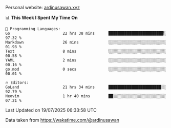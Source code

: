 Personal website: [ardinusawan.xyz](https://ardinusawan.xyz)

<!--START_SECTION:waka-->
📊 **This Week I Spent My Time On** 

```text
💬 Programming Languages: 
Go                       22 hrs 38 mins      ████████████████████████░   97.32 % 
Markdown                 26 mins             ░░░░░░░░░░░░░░░░░░░░░░░░░   01.93 % 
Text                     8 mins              ░░░░░░░░░░░░░░░░░░░░░░░░░   00.58 % 
YAML                     2 mins              ░░░░░░░░░░░░░░░░░░░░░░░░░   00.16 % 
go.mod                   0 secs              ░░░░░░░░░░░░░░░░░░░░░░░░░   00.01 % 

🔥 Editors: 
GoLand                   21 hrs 34 mins      ███████████████████████░░   92.79 % 
Neovim                   1 hr 40 mins        ██░░░░░░░░░░░░░░░░░░░░░░░   07.21 % 
```


 Last Updated on 19/07/2025 06:33:58 UTC
<!--END_SECTION:waka-->
Data taken from https://wakatime.com/@ardinusawan
